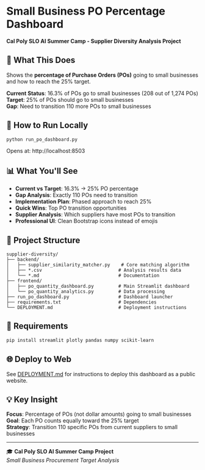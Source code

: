 # Small Business PO Percentage Dashboard

**Cal Poly SLO AI Summer Camp - Supplier Diversity Analysis Project**

## 🎯 What This Does

Shows the **percentage of Purchase Orders (POs)** going to small businesses and how to reach the 25% target.

**Current Status**: 16.3% of POs go to small businesses (208 out of 1,274 POs)  
**Target**: 25% of POs should go to small businesses  
**Gap**: Need to transition 110 more POs to small businesses

## 🚀 How to Run Locally

```bash
python run_po_dashboard.py
```
Opens at: http://localhost:8503

## 📊 What You'll See

- **Current vs Target**: 16.3% → 25% PO percentage
- **Gap Analysis**: Exactly 110 POs need to transition
- **Implementation Plan**: Phased approach to reach 25%
- **Quick Wins**: Top PO transition opportunities
- **Supplier Analysis**: Which suppliers have most POs to transition
- **Professional UI**: Clean Bootstrap icons instead of emojis

## 📁 Project Structure

```
supplier-diversity/
├── backend/
│   ├── supplier_similarity_matcher.py    # Core matching algorithm
│   ├── *.csv                            # Analysis results data
│   └── *.md                             # Documentation
├── frontend/
│   ├── po_quantity_dashboard.py         # Main Streamlit dashboard
│   └── po_quantity_analytics.py         # Data processing
├── run_po_dashboard.py                  # Dashboard launcher
├── requirements.txt                     # Dependencies
└── DEPLOYMENT.md                        # Deployment instructions
```

## 🔧 Requirements

```bash
pip install streamlit plotly pandas numpy scikit-learn
```

## 🌐 Deploy to Web

See [DEPLOYMENT.md](DEPLOYMENT.md) for instructions to deploy this dashboard as a public website.

## 💡 Key Insight

**Focus**: Percentage of POs (not dollar amounts) going to small businesses  
**Goal**: Each PO counts equally toward the 25% target  
**Strategy**: Transition 110 specific POs from current suppliers to small businesses

---

🎓 **Cal Poly SLO AI Summer Camp Project**  
*Small Business Procurement Target Analysis*
